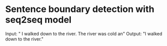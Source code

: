 # Sentence boundary detection with seq2seq model
Input: "<detect-sentence-boundary> I walked down to the river. The river was cold an"
Output: "I walked down to the river.<sentence-boundary>"

